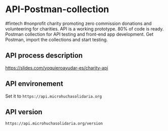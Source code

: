 # API-Postman-collection
#fintech #nonprofit charity promoting zero commission donations and volunteering for charities.
API is a working prototype. 80% of code is ready. Postman collection for API testing and front-end app development. Get Postman, import the collections and start testing.

## API process description
https://slides.com/yoquieroayudar-es/charity-api

## API environement
Set it to `https://api.microhuchasolidaria.org`

## API version
`https://api.microhuchasolidaria.org/version`
